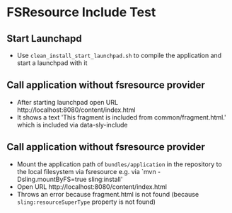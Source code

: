 FSResource Include Test
=======================

Start Launchapd
---------------

* Use `clean_install_start_launchpad.sh` to compile the application and start a launchpad with it


Call application without fsresource provider
--------------------------------------------

* After starting launchpad open URL http://localhost:8080/content/index.html
* It shows a text 'This fragment is included from common/fragment.html.' which is included via data-sly-include

Call application without fsresource provider
--------------------------------------------

* Mount the application path of `bundles/application` in the repository to the local filesystem via fsresource e.g. via
  `mvn -Dsling.mountByFS=true sling:install'
* Open URL http://localhost:8080/content/index.html
* Throws an error because fragment.html is not found (because `sling:resourceSuperType` property is not found)
